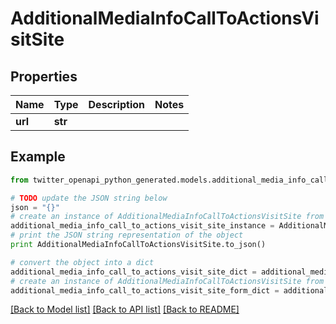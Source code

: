 # AdditionalMediaInfoCallToActionsVisitSite


## Properties

Name | Type | Description | Notes
------------ | ------------- | ------------- | -------------
**url** | **str** |  | 

## Example

```python
from twitter_openapi_python_generated.models.additional_media_info_call_to_actions_visit_site import AdditionalMediaInfoCallToActionsVisitSite

# TODO update the JSON string below
json = "{}"
# create an instance of AdditionalMediaInfoCallToActionsVisitSite from a JSON string
additional_media_info_call_to_actions_visit_site_instance = AdditionalMediaInfoCallToActionsVisitSite.from_json(json)
# print the JSON string representation of the object
print AdditionalMediaInfoCallToActionsVisitSite.to_json()

# convert the object into a dict
additional_media_info_call_to_actions_visit_site_dict = additional_media_info_call_to_actions_visit_site_instance.to_dict()
# create an instance of AdditionalMediaInfoCallToActionsVisitSite from a dict
additional_media_info_call_to_actions_visit_site_form_dict = additional_media_info_call_to_actions_visit_site.from_dict(additional_media_info_call_to_actions_visit_site_dict)
```
[[Back to Model list]](../README.md#documentation-for-models) [[Back to API list]](../README.md#documentation-for-api-endpoints) [[Back to README]](../README.md)


